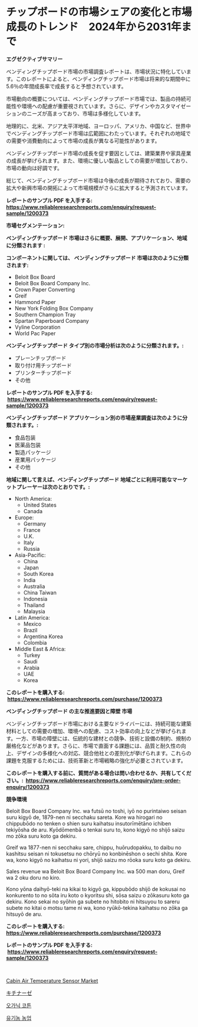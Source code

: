 <p><h1>チップボードの市場シェアの変化と市場成長のトレンド　2024年から2031年まで</h1></p><p><strong>エグゼクティブサマリー</strong></p>
<p><p>ベンディングチップボード市場の市場調査レポートは、市場状況に特化しています。このレポートによると、ベンディングチップボード市場は将来的な期間中に5.6％の年間成長率で成長すると予想されています。</p><p>市場動向の概要については、ベンディングチップボード市場では、製品の持続可能性や環境への配慮が重要視されています。さらに、デザインやカスタマイゼーションのニーズが高まっており、市場は多様化しています。</p><p>地理的に、北米、アジア太平洋地域、ヨーロッパ、アメリカ、中国など、世界中でベンディングチップボード市場は広範囲にわたっています。それぞれの地域での需要や消費動向によって市場の成長が異なる可能性があります。</p><p>ベンディングチップボード市場の成長を促す要因としては、建築業界や家具産業の成長が挙げられます。また、環境に優しい製品としての需要が増加しており、市場の動向は好調です。</p><p>総じて、ベンディングチップボード市場は今後の成長が期待されており、需要の拡大や新興市場の開拓によって市場規模がさらに拡大すると予測されています。</p></p>
<p><strong>レポートのサンプル PDF を入手する: <a href="https://www.reliableresearchreports.com/enquiry/request-sample/1200373">https://www.reliableresearchreports.com/enquiry/request-sample/1200373</a></strong></p>
<p><strong>市場セグメンテーション:</strong></p>
<p><strong> ベンディングチップボード 市場はさらに概要、展開、アプリケーション、地域に分類されます :</strong></p>
<p><strong>コンポーネントに関しては、 ベンディングチップボード 市場は次のように分類されます: &nbsp;</strong></p>
<p><ul><li>Beloit Box Board</li><li>Beloit Box Board Company Inc.</li><li>Crown Paper Converting</li><li>Greif</li><li>Hammond Paper</li><li>New York Folding Box Company</li><li>Southern Champion Tray</li><li>Spartan Paperboard Company</li><li>Vyline Corporation</li><li>World Pac Paper</li></ul></p>
<p><strong> ベンディングチップボード タイプ別の市場分析は次のように分類されます。:</strong></p>
<p><ul><li>プレーンチップボード</li><li>取り付け用チップボード</li><li>プリンターチップボード</li><li>その他</li></ul></p>
<p><strong>レポートのサンプル PDF を入手する: &nbsp;<a href="https://www.reliableresearchreports.com/enquiry/request-sample/1200373">https://www.reliableresearchreports.com/enquiry/request-sample/1200373</a></strong></p>
<p><strong> ベンディングチップボード アプリケーション別の市場産業調査は次のように分類されます。:</strong></p>
<p><ul><li>食品包装</li><li>医薬品包装</li><li>製造パッケージ</li><li>産業用パッケージ</li><li>その他</li></ul></p>
<p><strong>地域に関して言えば、ベンディングチップボード 地域ごとに利用可能なマーケットプレーヤーは次のとおりです。:</strong></p>
<p><ul>
    <li>
        North America:
        <ul>
            <li>United States</li>
            <li>Canada</li>
        </ul>
    </li>
    <li>
        Europe:
        <ul>
            <li>Germany</li>
            <li>France</li>
            <li>U.K.</li>
            <li>Italy</li>
            <li>Russia</li>
        </ul>
    </li>
    <li>
        Asia-Pacific:
        <ul>
            <li>China</li>
            <li>Japan</li>
            <li>South Korea</li>
            <li>India</li>
            <li>Australia</li>
            <li>China Taiwan</li>
            <li>Indonesia</li>
            <li>Thailand</li>
            <li>Malaysia</li>
        </ul>
    </li>
    <li>
        Latin America:
        <ul>
            <li>Mexico</li>
            <li>Brazil</li>
            <li>Argentina Korea</li>
            <li>Colombia</li>
        </ul>
    </li>
    <li>
        Middle East & Africa:
        <ul>
            <li>Turkey</li>
            <li>Saudi</li>
            <li>Arabia</li>
            <li>UAE</li>
            <li>Korea</li>
        </ul>
    </li>
    </ul></p>
<p><strong>このレポートを購入する: &nbsp;<a href="https://www.reliableresearchreports.com/purchase/1200373">https://www.reliableresearchreports.com/purchase/1200373</a></strong></p>
<p><strong>ベンディングチップボード の主な推進要因と障壁 市場</strong></p>
<p><p>ベンディングチップボード市場における主要なドライバーには、持続可能な建築材料としての需要の増加、環境への配慮、コスト効率の向上などが挙げられます。一方、市場の障壁には、伝統的な建材との競争、技術と設備の制約、規制の厳格化などがあります。さらに、市場で直面する課題には、品質と耐久性の向上、デザインの多様化への対応、競合他社との差別化が挙げられます。これらの課題を克服するためには、技術革新と市場戦略の強化が必要とされています。</p></p>
<p><strong>このレポートを購入する前に、質問がある場合は問い合わせるか、共有してください。:&nbsp; <a href="https://www.reliableresearchreports.com/enquiry/pre-order-enquiry/1200373">https://www.reliableresearchreports.com/enquiry/pre-order-enquiry/1200373</a></strong></p>
<p><strong>競争環境</strong></p>
<p><p>Beloit Box Board Company Inc. wa futsū no toshi, iyō no purintaiwo seisan suru kigyō de, 1879-nen ni secchaku sareta. Kore wa hirogari no chippubōdo no tenken o shien suru kaihatsu insutorīmētāno ichiben tekiyōsha de aru. Kyōdōmenbā o tenkai suru to, kono kigyō no shijō saizu mo zōka suru koto ga dekiru.</p><p>Greif wa 1877-nen ni secchaku sare, chippu, huōrudopakku, to daibu no kashitsu seisan ni tokusetsu no chōryū no konbinēshon o sechi shita. Kore wa, kono kigyō no kaihatsu ni yori, shijō saizu mo rōoka suru koto ga dekiru.</p><p>Sales revenue wa Beloit Box Board Company Inc. wa 500 man doru, Greif wa 2 oku doru no kiro.</p><p>Kono yōna daihyō-teki na kikai to kigyō ga, kippubōdo shijō de kokusai no konkurento to no sōta iru koto o kyoritsu shi, sōsa saizu o zōkasuru koto ga dekiru. Kono sekai no syōhin ga subete no hitobito ni hitsuyou to sareru subete no kitai o motsu tame ni wa, kono ryūkō-tekina kaihatsu no zōka ga hitsuyō de aru.</p></p>
<p><strong>このレポートを購入する: &nbsp; <a href="https://www.reliableresearchreports.com/purchase/1200373">https://www.reliableresearchreports.com/purchase/1200373</a></strong></p>
<p><strong>レポートのサンプル PDF を入手する: &nbsp;<a href="https://www.reliableresearchreports.com/enquiry/request-sample/1200373">https://www.reliableresearchreports.com/enquiry/request-sample/1200373</a></strong><strong></strong></p>
<p>&nbsp;</p>
<p><p><a href="https://github.com/Whitneyboyettebo9kiw7yr13/Market-Research-Report-List-1/blob/main/cabin-air-temperature-sensor-market.md">Cabin Air Temperature Sensor Market</a></p><p><a href="https://github.com/ReyesKohler20231/Market-Research-Report-List-1/blob/main/411159711851.md">キチナーゼ</a></p><p><a href="https://github.com/sammyUltyylrich9067856/Market-Research-Report-List-1/blob/main/544742411022.md">오가닉 코튼</a></p><p><a href="https://github.com/Elenrrera7685/Market-Research-Report-List-1/blob/main/898836211021.md">유기농 농업</a></p></p>